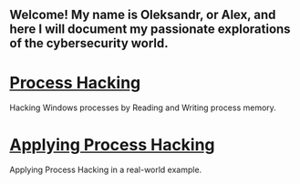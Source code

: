 ## Welcome! My name is Oleksandr, or Alex, and here I will document my passionate explorations of the cybersecurity world.

# [Process Hacking](https://prostotin.github.io/CyberSecurity/processHacking) 

Hacking Windows processes by Reading and Writing process memory. 

# [Applying Process Hacking](https://prostotin.github.io/CyberSecurity/processHackingApplied) 

Applying Process Hacking in a real-world example.

